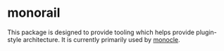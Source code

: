 # monorail

This package is designed to provide tooling which helps provide plugin-style architecture. It is currently primarily used by [monocle](https://github.com/brekk/monoculture/tree/main/packages/monocle).
